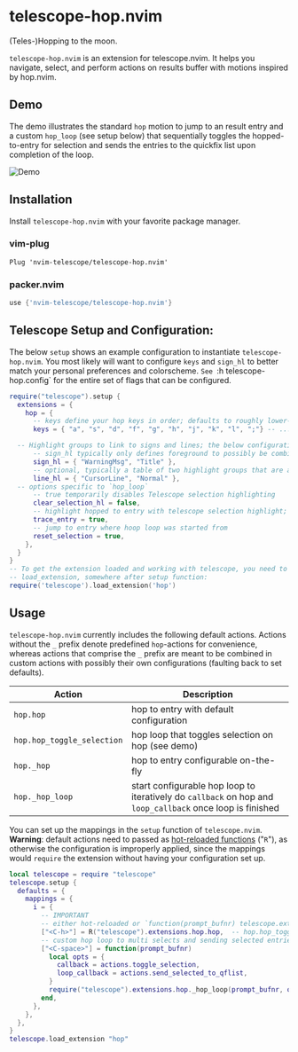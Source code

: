 # telescope-hop.nvim
(Teles-)Hopping to the moon.

`telescope-hop.nvim` is an extension for telescope.nvim. It helps you navigate, select, and perform actions on results buffer with motions inspired by hop.nvim.

## Demo
The demo illustrates the standard `hop` motion to jump to an result entry and a custom `hop_loop` (see setup below) that sequentially toggles the hopped-to-entry for selection and sends the entries to the quickfix list upon completion of the loop.

![Demo](./media/hop-demo.gif)


## Installation

Install `telescope-hop.nvim` with your favorite package manager.

### vim-plug

```viml
Plug 'nvim-telescope/telescope-hop.nvim'
```

### packer.nvim

```lua
use {'nvim-telescope/telescope-hop.nvim'}
```

## Telescope Setup and Configuration:

The below `setup` shows an example configuration to instantiate `telescope-hop.nvim`. You most likely will want to configure `keys` and `sign_hl` to better match your personal preferences and colorscheme. `See `:h telescope-hop.config` for the entire set of flags that can be configured.

```lua
require("telescope").setup {
  extensions = {
    hop = {
      -- keys define your hop keys in order; defaults to roughly lower- and uppercased home row
      keys = { "a", "s", "d", "f", "g", "h", "j", "k", "l", ";"} -- ... and more

  -- Highlight groups to link to signs and lines; the below configuration refers to demo
      -- sign_hl typically only defines foreground to possibly be combined with line_hl
      sign_hl = { "WarningMsg", "Title" },
      -- optional, typically a table of two highlight groups that are alternated between
      line_hl = { "CursorLine", "Normal" },
  -- options specific to `hop_loop`
      -- true temporarily disables Telescope selection highlighting
      clear_selection_hl = false,
      -- highlight hopped to entry with telescope selection highlight; mutually exclusive with `clear_selection_hl`
      trace_entry = true,
      -- jump to entry where hoop loop was started from
      reset_selection = true,
    },
  }
}
-- To get the extension loaded and working with telescope, you need to call
-- load_extension, somewhere after setup function:
require('telescope').load_extension('hop')
```

## Usage

`telescope-hop.nvim` currently includes the following default actions. Actions without the `_` prefix denote predefined `hop`-actions for convenience, whereas actions that comprise the `_` prefix are meant to be combined in custom actions with possibly their own configurations (faulting back to set defaults).

| Action                     | Description                                                                                               |
|----------------------------|-----------------------------------------------------------------------------------------------------------|
| `hop.hop`                  | hop to entry with default configuration                                                                   |
| `hop.hop_toggle_selection` | hop loop that toggles selection on hop (see demo)                                                         |
| `hop._hop`                 | hop to entry configurable on-the-fly                                                                      |
| `hop._hop_loop`            | start configurable hop loop to iteratively do `callback` on hop and `loop_callback` once loop is finished |

You can set up the mappings in the `setup` function of `telescope.nvim`. **Warning**: default actions need to passed as [hot-reloaded functions](https://github.com/tjdevries/config_manager/blob/b9490fe7eb47e2bf21e828474787d8b8e8ed5314/xdg_config/nvim/lua/tj/globals.lua#L6) ("`R`"), as otherwise the configuration is improperly applied, since the mappings would `require` the extension without having your configuration set up.

```lua
local telescope = require "telescope"
telescope.setup {
  defaults = {
    mappings = {
      i = {
        -- IMPORTANT
        -- either hot-reloaded or `function(prompt_bufnr) telescope.extensions.hop.hop end`
        ["<C-h>"] = R("telescope").extensions.hop.hop,  -- hop.hop_toggle_selection
        -- custom hop loop to multi selects and sending selected entries to quickfix list 
        ["<C-space>"] = function(prompt_bufnr)
          local opts = {
            callback = actions.toggle_selection,
            loop_callback = actions.send_selected_to_qflist,
          }
          require("telescope").extensions.hop._hop_loop(prompt_bufnr, opts)
        end,
      },
    },
  },
}
telescope.load_extension "hop"
```
